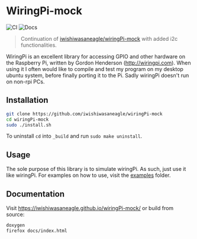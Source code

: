 # WiringPi-mock 

![CI](https://github.com/iwishiwasaneagle/wiringPi-mock/workflows/CI/badge.svg) 
![Docs](https://github.com/iwishiwasaneagle/wiringPi-mock/workflows/Docs/badge.svg)

 > Continuation of [iwishiwasaneagle/wiringPi-mock](https://github.com/iwishiwasaneagle/wiringPi-mock) with added i2c functionalities. 

WiringPi is an excellent library for accessing GPIO and other hardware on the
Raspberry Pi, written by Gordon Henderson (http://wiringpi.com). When using it
I often would like to compile and test my program on my desktop ubuntu system, 
before finally porting it to the Pi. Sadly wiringPi doesn't run on non-rpi PCs. 

## Installation

```bash
git clone https://github.com/iwishiwasaneagle/wiringPi-mock
cd wiringPi-mock
sudo ./install.sh
```

To uninstall `cd` into `_build` and run `sudo make uninstall`.

## Usage

The sole purpose of this library is to simulate wiringPi. As such, just use it like wiringPi. For examples on how to use, visit the [examples](./examples) folder.

## Documentation

Visit https://iwishiwasaneagle.github.io/wiringPi-mock/ or build from source:
```bash
doxygen
firefox docs/index.html
``` 
